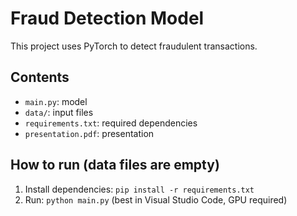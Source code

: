 # Fraud Detection Model

This project uses PyTorch to detect fraudulent transactions.

## Contents
- `main.py`: model
- `data/`: input files
- `requirements.txt`: required dependencies
- `presentation.pdf`: presentation

## How to run (data files are empty)
1. Install dependencies: `pip install -r requirements.txt`
2. Run: `python main.py` (best in Visual Studio Code, GPU required)
